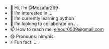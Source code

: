 - 👋 Hi, I’m @Mozafar269
- 👀 I’m interested in ...
- 🌱 I’m currently learning python
- 💞️ I’m looking to collaborate on ...
- 📫 How to reach me: elnour0509@gmail.com
- 😄 Pronouns: him/his
- ⚡ Fun fact: ...

<!---
Mozafar269/Mozafar269 is a ✨ special ✨ repository because its `README.md` (this file) appears on your GitHub profile.
You can click the Preview link to take a look at your changes.
--->
